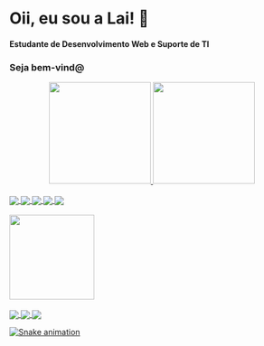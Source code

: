 # Oii, eu sou a Lai! 💮
#### Estudante de Desenvolvimento Web e Suporte de TI
### Seja bem-vind@

<div align="center">
  <a href="https://github.com/laihanne">
  <img height="180em" src="https://github-readme-stats.vercel.app/api?username=Laihanne&show_icons=true&theme=dracula&include_all_commits=true&count_private=true"/>
  <img height="180em" src="https://github-readme-stats.vercel.app/api/top-langs/?username=Laihanne&layout=compact&langs_count=7&theme=dracula"/>
</div>
<div align="center style="display: inline_block"><br>
    <img align="center" src="https://img.shields.io/badge/HTML5-E34F26?style=for-the-badge&logo=html5&logoColor=white">
    <img align="center" src="https://img.shields.io/badge/CSS3-1572B6?style=for-the-badge&logo=css3&logoColor=white">
    <img align="center" src="https://img.shields.io/badge/JavaScript-F7DF1E?style=for-the-badge&logo=javascript&logoColor=black">
    <img align="center" src="https://img.shields.io/badge/Sass-CC6699?style=for-the-badge&logo=sass&logoColor=white">
    <img align="center" src="https://img.shields.io/badge/Bootstrap-563D7C?style=for-the-badge&logo=bootstrap&logoColor=white">
</div>
   <br>                                                                                                                 
<img width="150" align="center" src="https://picrew.me/shareImg/org/202209/1710941_uGu8uVew.png">
<br><br>
<img align="center" src="https://img.shields.io/badge/LinkedIn-0077B5?style=for-the-badge&logo=linkedin&logoColor=white">
<img align="center" src="https://img.shields.io/badge/Instagram-E4405F?style=for-the-badge&logo=instagram&logoColor=white">
<img align="center" src="https://img.shields.io/badge/Gmail-D14836?style=for-the-badge&logo=gmail&logoColor=white">

  ![Snake animation](https://github.com/Laihanne/Laihanne/blob/output/github-contribution-grid-snake.svg) 
   
